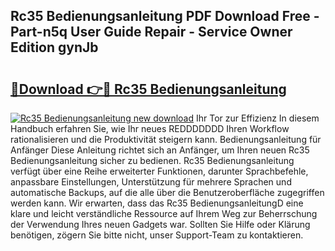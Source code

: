## Rc35 Bedienungsanleitung PDF Download Free - Part-n5q User Guide Repair - Service Owner Edition gynJb

# <h2><a href="http://df5v47.blite.top/?on=Rc35+Bedienungsanleitung">🔗Download 👉🔴 Rc35 Bedienungsanleitung</a></h2>

[![Rc35 Bedienungsanleitung new download](https://i.imgur.com/lujVjoI.png)](http://df5v47.blite.top/?on=Rc35+Bedienungsanleitung)
Ihr Tor zur Effizienz In diesem Handbuch erfahren Sie, wie Ihr neues REDDDDDDD Ihren Workflow rationalisieren und die Produktivität steigern kann. Bedienungsanleitung für Anfänger Diese Anleitung richtet sich an Anfänger, um Ihren neuen Rc35 Bedienungsanleitung sicher zu bedienen. Rc35 Bedienungsanleitung verfügt über eine Reihe erweiterter Funktionen, darunter Sprachbefehle, anpassbare Einstellungen, Unterstützung für mehrere Sprachen und automatische Backups, auf die alle über die Benutzeroberfläche zugegriffen werden kann. Wir erwarten, dass das Rc35 BedienungsanleitungD eine klare und leicht verständliche Ressource auf Ihrem Weg zur Beherrschung der Verwendung Ihres neuen Gadgets war. Sollten Sie Hilfe oder Klärung benötigen, zögern Sie bitte nicht, unser Support-Team zu kontaktieren.

